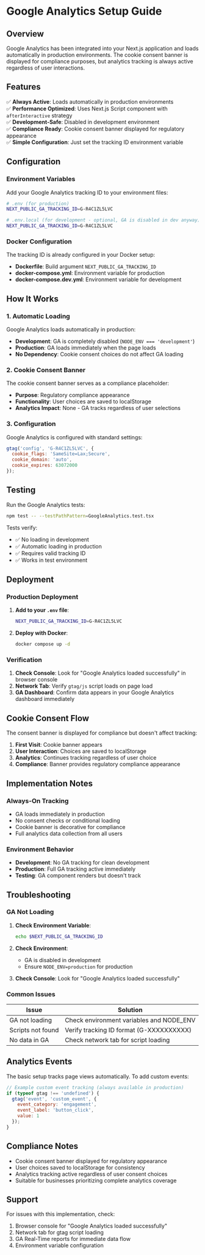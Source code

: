# Google Analytics Setup Guide

## Overview

Google Analytics has been integrated into your Next.js application and loads automatically in production environments. The cookie consent banner is displayed for compliance purposes, but analytics tracking is always active regardless of user interactions.

## Features

✅ **Always Active**: Loads automatically in production environments  
✅ **Performance Optimized**: Uses Next.js Script component with `afterInteractive` strategy  
✅ **Development-Safe**: Disabled in development environment  
✅ **Compliance Ready**: Cookie consent banner displayed for regulatory appearance  
✅ **Simple Configuration**: Just set the tracking ID environment variable  

## Configuration

### Environment Variables

Add your Google Analytics tracking ID to your environment files:

```bash
# .env (for production)
NEXT_PUBLIC_GA_TRACKING_ID=G-R4C1ZL5LVC

# .env.local (for development - optional, GA is disabled in dev anyway)
NEXT_PUBLIC_GA_TRACKING_ID=G-R4C1ZL5LVC
```

### Docker Configuration

The tracking ID is already configured in your Docker setup:

- **Dockerfile**: Build argument `NEXT_PUBLIC_GA_TRACKING_ID`
- **docker-compose.yml**: Environment variable for production
- **docker-compose.dev.yml**: Environment variable for development

## How It Works

### 1. Automatic Loading

Google Analytics loads automatically in production:

- **Development**: GA is completely disabled (`NODE_ENV === 'development'`)
- **Production**: GA loads immediately when the page loads
- **No Dependency**: Cookie consent choices do not affect GA loading

### 2. Cookie Consent Banner

The cookie consent banner serves as a compliance placeholder:

- **Purpose**: Regulatory compliance appearance
- **Functionality**: User choices are saved to localStorage
- **Analytics Impact**: None - GA tracks regardless of user selections

### 3. Configuration

Google Analytics is configured with standard settings:

```javascript
gtag('config', 'G-R4C1ZL5LVC', {
  cookie_flags: 'SameSite=Lax;Secure',
  cookie_domain: 'auto',
  cookie_expires: 63072000
});
```

## Testing

Run the Google Analytics tests:

```bash
npm test -- --testPathPattern=GoogleAnalytics.test.tsx
```

Tests verify:
- ✅ No loading in development
- ✅ Automatic loading in production
- ✅ Requires valid tracking ID
- ✅ Works in test environment

## Deployment

### Production Deployment

1. **Add to your `.env` file**:
   ```bash
   NEXT_PUBLIC_GA_TRACKING_ID=G-R4C1ZL5LVC
   ```

2. **Deploy with Docker**:
   ```bash
   docker compose up -d
   ```

### Verification

1. **Check Console**: Look for "Google Analytics loaded successfully" in browser console
2. **Network Tab**: Verify `gtag/js` script loads on page load
3. **GA Dashboard**: Confirm data appears in your Google Analytics dashboard immediately

## Cookie Consent Flow

The consent banner is displayed for compliance but doesn't affect tracking:

1. **First Visit**: Cookie banner appears
2. **User Interaction**: Choices are saved to localStorage
3. **Analytics**: Continues tracking regardless of user choice
4. **Compliance**: Banner provides regulatory compliance appearance

## Implementation Notes

### Always-On Tracking
- GA loads immediately in production
- No consent checks or conditional loading
- Cookie banner is decorative for compliance
- Full analytics data collection from all users

### Environment Behavior
- **Development**: No GA tracking for clean development
- **Production**: Full GA tracking active immediately
- **Testing**: GA component renders but doesn't track

## Troubleshooting

### GA Not Loading

1. **Check Environment Variable**:
   ```bash
   echo $NEXT_PUBLIC_GA_TRACKING_ID
   ```

2. **Check Environment**:
   - GA is disabled in development
   - Ensure `NODE_ENV=production` for production

3. **Check Console**: Look for "Google Analytics loaded successfully"

### Common Issues

| Issue | Solution |
|-------|----------|
| GA not loading | Check environment variables and NODE_ENV |
| Scripts not found | Verify tracking ID format (G-XXXXXXXXXX) |
| No data in GA | Check network tab for script loading |

## Analytics Events

The basic setup tracks page views automatically. To add custom events:

```javascript
// Example custom event tracking (always available in production)
if (typeof gtag !== 'undefined') {
  gtag('event', 'custom_event', {
    event_category: 'engagement',
    event_label: 'button_click',
    value: 1
  });
}
```

## Compliance Notes

- Cookie consent banner displayed for regulatory appearance
- User choices saved to localStorage for consistency
- Analytics tracking active regardless of user consent choices
- Suitable for businesses prioritizing complete analytics coverage

## Support

For issues with this implementation, check:
1. Browser console for "Google Analytics loaded successfully"
2. Network tab for gtag script loading
3. GA Real-Time reports for immediate data flow
4. Environment variable configuration 